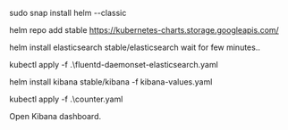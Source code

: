 sudo snap install helm --classic

helm repo add stable https://kubernetes-charts.storage.googleapis.com/

helm install elasticsearch stable/elasticsearch wait for few minutes..

kubectl apply -f .\fluentd-daemonset-elasticsearch.yaml

helm install kibana stable/kibana -f kibana-values.yaml

kubectl apply -f .\counter.yaml

Open Kibana dashboard.
